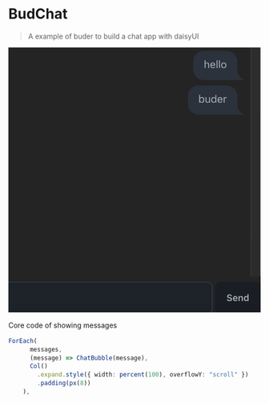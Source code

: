# BudChat

> A example of buder to build a chat app with daisyUI

![screenshot](screenshot.jpg)

Core code of showing messages
```typescript
ForEach(
      messages,
      (message) => ChatBubble(message),
      Col()
        .expand.style({ width: percent(100), overflowY: "scroll" })
        .padding(px(8))
    ),
```